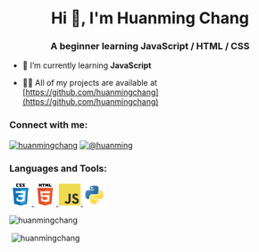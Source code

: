 <h1 align="center">Hi 👋, I'm Huanming Chang</h1>
<h3 align="center">A beginner learning JavaScript / HTML / CSS</h3>

- 🌱 I’m currently learning **JavaScript**

- 👨‍💻 All of my projects are available at [https://github.com/huanmingchang](https://github.com/huanmingchang)

<h3 align="left">Connect with me:</h3>
<p align="left">
<a href="https://linkedin.com/in/huanmingchang" target="blank"><img align="center" src="https://raw.githubusercontent.com/rahuldkjain/github-profile-readme-generator/master/src/images/icons/Social/linked-in-alt.svg" alt="huanmingchang" height="30" width="40" /></a>
<a href="https://medium.com/@huanming" target="blank"><img align="center" src="https://raw.githubusercontent.com/rahuldkjain/github-profile-readme-generator/master/src/images/icons/Social/medium.svg" alt="@huanming" height="30" width="40" /></a>
</p>

<h3 align="left">Languages and Tools:</h3>
<p align="left"> <a href="https://www.w3schools.com/css/" target="_blank"> <img src="https://raw.githubusercontent.com/devicons/devicon/master/icons/css3/css3-original-wordmark.svg" alt="css3" width="40" height="40"/> </a> <a href="https://www.w3.org/html/" target="_blank"> <img src="https://raw.githubusercontent.com/devicons/devicon/master/icons/html5/html5-original-wordmark.svg" alt="html5" width="40" height="40"/> </a> <a href="https://developer.mozilla.org/en-US/docs/Web/JavaScript" target="_blank"> <img src="https://raw.githubusercontent.com/devicons/devicon/master/icons/javascript/javascript-original.svg" alt="javascript" width="40" height="40"/> </a> <a href="https://www.python.org" target="_blank"> <img src="https://raw.githubusercontent.com/devicons/devicon/master/icons/python/python-original.svg" alt="python" width="40" height="40"/> </a> </p>

<p><img align="left" src="https://github-readme-stats.vercel.app/api/top-langs?username=huanmingchang&show_icons=true&locale=en&layout=compact" alt="huanmingchang" /></p>
<br>
<p>&nbsp;<img align="center" src="https://github-readme-stats.vercel.app/api?username=huanmingchang&show_icons=true&locale=en" alt="huanmingchang" /></p>


